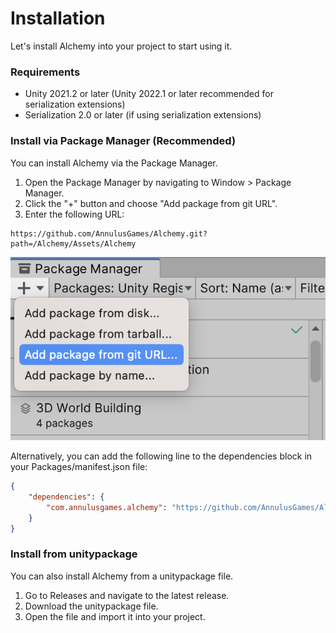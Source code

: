 # Installation

Let's install Alchemy into your project to start using it.

### Requirements

* Unity 2021.2 or later (Unity 2022.1 or later recommended for serialization extensions)
* Serialization 2.0 or later (if using serialization extensions)

### Install via Package Manager (Recommended)

You can install Alchemy via the Package Manager.

1. Open the Package Manager by navigating to Window > Package Manager.
2. Click the "+" button and choose "Add package from git URL".
3. Enter the following URL:

```text
https://github.com/AnnulusGames/Alchemy.git?path=/Alchemy/Assets/Alchemy
```

![img1](../../images/img-setup-1.png)

Alternatively, you can add the following line to the dependencies block in your Packages/manifest.json file:

```json
{
    "dependencies": {
        "com.annulusgames.alchemy": "https://github.com/AnnulusGames/Alchemy.git?path=/Alchemy/Assets/Alchemy"
    }
}
```

### Install from unitypackage

You can also install Alchemy from a unitypackage file.

1. Go to Releases and navigate to the latest release.
2. Download the unitypackage file.
3. Open the file and import it into your project.
